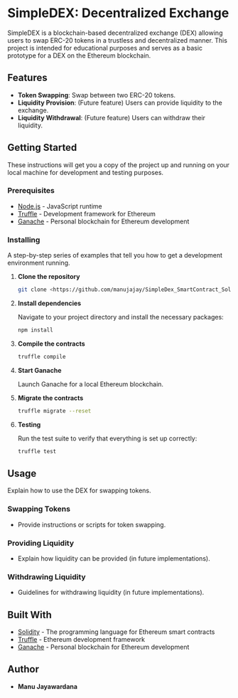 # SimpleDEX: Decentralized Exchange

SimpleDEX is a blockchain-based decentralized exchange (DEX) allowing users to swap ERC-20 tokens in a trustless and decentralized manner. This project is intended for educational purposes and serves as a basic prototype for a DEX on the Ethereum blockchain.

## Features

- **Token Swapping**: Swap between two ERC-20 tokens.
- **Liquidity Provision**: (Future feature) Users can provide liquidity to the exchange.
- **Liquidity Withdrawal**: (Future feature) Users can withdraw their liquidity.

## Getting Started

These instructions will get you a copy of the project up and running on your local machine for development and testing purposes.

### Prerequisites

- [Node.js](https://nodejs.org/en/) - JavaScript runtime
- [Truffle](https://www.trufflesuite.com/truffle) - Development framework for Ethereum
- [Ganache](https://www.trufflesuite.com/ganache) - Personal blockchain for Ethereum development

### Installing

A step-by-step series of examples that tell you how to get a development environment running.

1. **Clone the repository**

   ```bash
   git clone <https://github.com/manujajay/SimpleDex_SmartContract_Solidity.git>
   ```

2. **Install dependencies**

   Navigate to your project directory and install the necessary packages:

   ```bash
   npm install
   ```

3. **Compile the contracts**

   ```bash
   truffle compile
   ```

4. **Start Ganache**

   Launch Ganache for a local Ethereum blockchain.

5. **Migrate the contracts**

   ```bash
   truffle migrate --reset
   ```

6. **Testing**

   Run the test suite to verify that everything is set up correctly:

   ```bash
   truffle test
   ```

## Usage

Explain how to use the DEX for swapping tokens.

### Swapping Tokens

- Provide instructions or scripts for token swapping.

### Providing Liquidity

- Explain how liquidity can be provided (in future implementations).

### Withdrawing Liquidity

- Guidelines for withdrawing liquidity (in future implementations).

## Built With

- [Solidity](https://soliditylang.org/) - The programming language for Ethereum smart contracts
- [Truffle](https://www.trufflesuite.com/) - Ethereum development framework
- [Ganache](https://www.trufflesuite.com/ganache) - Personal blockchain for Ethereum development


## Author

- **Manu Jayawardana** 




